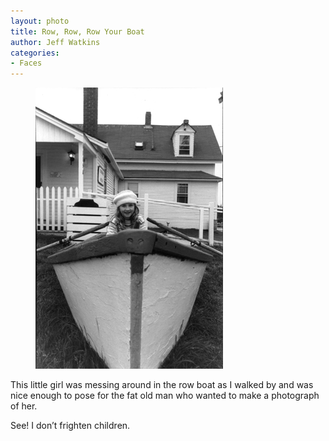 ```yaml
---
layout: photo
title: Row, Row, Row Your Boat
author: Jeff Watkins
categories:
- Faces
---
```


<figure><img class="photo" src="/photos/8004-26.jpg"></figure>

This little girl was messing around in the row boat as I walked by and was
nice enough to pose for the fat old man who wanted to make a photograph of
her.

See! I don’t frighten children.


